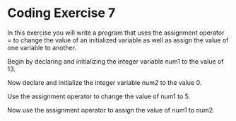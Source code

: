 # Coding Exercise 7

In this exercise you will write a program that uses the assignment operator = to change the value of an initialized variable as well as assign the value of one variable to another.

Begin by declaring and initializing the integer variable num1 to the value of 13.

Now declare and initialize the integer variable num2 to the value 0.

Use the assignment operator to change the value of num1 to 5.

Now use the assignment operator to assign the value of num1 to num2.